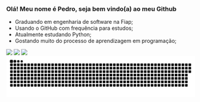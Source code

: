 ### Olá! Meu nome é Pedro, seja bem vindo(a) ao meu Github

- Graduando em engenharia de software na Fiap;
- Usando o GitHub com frequência para estudos;
- Atualmente estudando Python;
- Gostando muito do processo de aprendizagem em programação;

 

<img src="https://github-readme-stats.vercel.app/api?username=pedrohmartinsa&theme=dracula&show_icons=true&hide_border=true&count_private=true">
<img src="https://github-readme-streak-stats.herokuapp.com/?user=pedrohmartinsa&theme=dracula&hide_border=true">
<img src="https://github-readme-stats.vercel.app/api/top-langs/?username=pedrohmartinsa&theme=dracula&show_icons=true&hide_border=true&layout=compact">


<picture>
  <source media="(prefers-color-scheme: dark)" srcset="https://raw.githubusercontent.com/pedrohmartinsa/pedrohmartinsa/output/github-contribution-grid-snake-dark.svg">
  <source media="(prefers-color-scheme: light)" srcset="https://raw.githubusercontent.com/pedrohmartinsa/pedrohmartinsa/output/github-contribution-grid-snake.svg">
  <img alt="github contribution grid snake animation" src="https://raw.githubusercontent.com/pedrohmartinsa/pedrohmartinsa/output/github-contribution-grid-snake.svg">
</picture>
